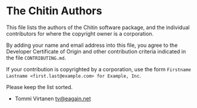 # The Chitin Authors

This file lists the authors of the Chitin software package, and the
individual contributors for where the copyright owner is a
corporation.

By adding your name and email address into this file, you agree to the
Developer Certificate of Origin and other contribution criteria
indicated in the file `CONTRIBUTING.md`.

If your contribution is copyrighted by a corporation, use the form
`Firstname Lastname <first.last@example.com> for Example, Inc`.

Please keep the list sorted.

- Tommi Virtanen <tv@eagain.net>
